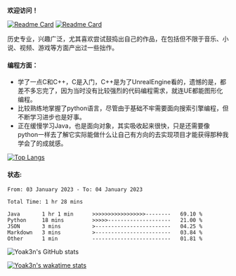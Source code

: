 **欢迎访问！**

[![Readme Card](https://github-readme-stats.vercel.app/api/pin/?username=Yoak3n&repo=SerialPagesGenerator4notion)](https://github.com/anuraghazra/github-readme-stats)
[![Readme Card](https://github-readme-stats.vercel.app/api/pin/?username=Yoak3n&repo=DoubanMovie2Notion)](https://github.com/anuraghazra/github-readme-stats)

历史专业，兴趣广泛，尤其喜欢尝试鼓捣出自己的作品，在包括但不限于音乐、小说、视频、游戏等方面产出过一些拙作。

#### 编程方面：
* 学了一点C和C++，C是入门，C++是为了UnrealEngine看的，遗憾的是，都差不多忘完了，因为当时没有比较强烈的代码编程需求，就连UE都能图形化编程。  
* 比较熟练地掌握了python语言，尽管由于基础不牢需要面向搜索引擎编程，但不断学习进步也是好事。  
* 正在缓慢学习Java，也是面向对象，其实吸收起来很快，只是还需要像python一样去了解它实际能做什么让自己有方向的去实现项目才能获得那种我学会了的成就感。  

[![Top Langs](https://github-readme-stats.vercel.app/api/top-langs/?username=Yoak3n&layout=compact)](https://github.com/anuraghazra/github-readme-stats)

#### 状态:
<!--START_SECTION:waka-->

```text
From: 03 January 2023 - To: 04 January 2023

Total Time: 1 hr 28 mins

Java       1 hr 1 min      >>>>>>>>>>>>>>>>>--------   69.10 %
Python     18 mins         >>>>>--------------------   21.00 %
JSON       3 mins          >------------------------   04.25 %
Markdown   3 mins          >------------------------   03.84 %
Other      1 min           -------------------------   01.81 %
```

<!--END_SECTION:waka-->


![Yoak3n's GitHub stats](https://github-readme-stats.vercel.app/api?username=Yoak3n&show_icons=true)

[![Yoak3n's wakatime stats](https://github-readme-stats.vercel.app/api/wakatime?username=Yoak3n)](https://github.com/anuraghazra/github-readme-stats)

















<!--
**Yoak3n/Yoak3n** is a ✨ _special_ ✨ repository because its `README.md` (this file) appears on your GitHub profile.

Here are some ideas to get you started:

- 🔭 I’m currently working on ...
- 🌱 I’m currently learning ...
- 👯 I’m looking to collaborate on ...
- 🤔 I’m looking for help with ...
- 💬 Ask me about ...
- 📫 How to reach me: ...
- 😄 Pronouns: ...
- ⚡ Fun fact: ...
-->
